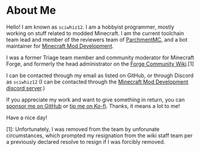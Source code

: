 About Me
======

Hello! I am known as `sciwhiz12`. I am a hobbyist programmer, mostly working on stuff related to modded Minecraft. I am the current toolchain team lead and member of the reviewers team of [ParchmentMC][parchment], and a bot maintainer for [Minecraft Mod Development][mmd].

I was a former Triage team member and community moderator for Minecraft Forge, and formerly the head administrator on the [Forge Community Wiki][fcw].[1]

I can be contacted through my email as listed on GitHub, or through Discord as `sciwhiz12` (I can be contacted through the [Minecraft Mod Development][mmd] [discord server][mmd_discord].)

If you appreciate my work and want to give something in return, you can [sponsor me on GitHub][gh-sponsors] or [tip me on Ko-fi][ko-fi]. Thanks, it means a lot to me!

Have a nice day!

[1]: Unfortunately, I was removed from the team by unforunate circumstances, which prompted my resignation from the wiki staff team per a previously declared resolve to resign if I was forcibly removed.

[forge]: https://github.com/MinecraftForge/MinecraftForge
[fcw]: https://forge.gemwire.uk/index.php?title=User:SciWhiz12
[fcw_javadocs]: https://github.com/forgecommunitywiki/javadocs
[parchment]: https://parchmentmc.org/
[mmd]: https://mcmoddev.com/
[mmd_discord]: https://discord.mcmoddev.com/
[gh-sponsors]: https://github.com/sponsors/sciwhiz12
[ko-fi]: https://ko-fi.com/sciwhiz12
